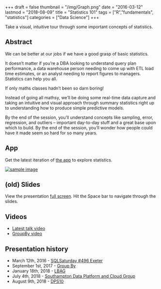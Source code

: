 +++
draft = false
thumbnail = "/img/Graph.png"
date = "2016-03-12"
lastmod = "2018-08-09"
title = "Statistics 101"
tags = ["R","fundamentals", "statistics"]
categories = ["Data Science"]
+++

Take a visual, intuitive tour through some important concepts of statistics.

## Abstract
We can be better at our jobs if we have a good grasp of basic statistics.

It doesn’t matter if you’re a DBA looking to understand query plan performance, a data warehouse person needing to come up with ETL load time estimates, or an analyst needing to report figures to managers. Statistics can help you all.

If only maths classes hadn’t been so darn boring!

Instead of going all mathsy, we’ll be doing some real-time data capture and taking an intuitive and visual approach through summary statistics right up to understanding how to produce simple predictive models.

By the end of the session, you’ll understand concepts like sampling, error, regression, and outliers – important day-to-day stuff and a great base upon which to build. By the end of the session, you’ll wonder how people could have it made seem so hard for so many years.

## App
Get the latest iteration of [the app](//stef.shinyapps.io/dashboard) to explore statistics.

[![sample image](../../img/stats101.jpg)](//stef.shinyapps.io/dashboard)

## (old) Slides
View the presentation [full screen](https://itsalocke.com/slides/stats101.html#/). Hit the Space bar to navigate through the slides.



## Videos 
- [Latest talk video](https://skillsmatter.com/skillscasts/11379-statistics-101)
- [GroupBy video](https://www.youtube.com/watch?v=z57CNFAUcms)

## Presentation history
- March 12th, 2016 - [SQLSaturday #496 Exeter](http://www.sqlsaturday.com/496/EventHome.aspx)
- September 1st, 2017 - [Group By](https://groupby.org/conference-session-abstracts/statistics-101/)
- January 18th, 2018 - [LBAG](https://www.meetup.com/London-Business-Analytics-Group/events/246461672)
- July 4th, 2018 - [Southampton Data Platform and Cloud Group](https://www.meetup.com/Southampton-Data-Platform-and-Cloud-Group/events/250095310/)
- August 9th, 2018 - [DPS10](//dps10.com)